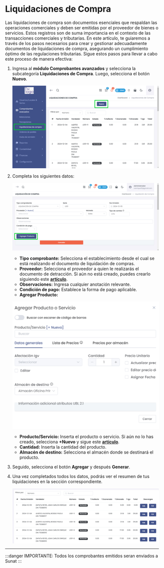 # Liquidaciones de Compra  

Las liquidaciones de compra son documentos esenciales que respaldan las operaciones comerciales y deben ser emitidas por el proveedor de bienes o servicios. Estos registros son de suma importancia en el contexto de las transacciones comerciales y tributarias. En este artículo, te guiaremos a través de los pasos necesarios para crear y gestionar adecuadamente documentos de liquidaciones de compra, asegurando un cumplimiento óptimo de las regulaciones tributarias. Sigue estos pasos para llevar a cabo este proceso de manera efectiva:  

1. Ingresa al **módulo Comprobantes avanzados** y selecciona la subcategoría **Liquidaciones de Compra**. Luego, selecciona el botón **Nuevo**.  

   ![Liquidación de Compra - Nuevo](img/liquidacipon1.jpg)  

2. Completa los siguientes datos:  

   ![Liquidación de Compra - Formulario](img/liquidacipon2.jpg)  

   - **Tipo comprobante:** Selecciona el establecimiento desde el cual se está realizando el documento de liquidación de compras.  
   - **Proveedor:** Selecciona el proveedor a quien le realizarás el documento de detracción. Si aún no está creado, puedes crearlo siguiendo este **[artículo](https://fastura.github.io/documentacion/Pro-X/Compras/Proveedores/Listado)**.  
   - **Observaciones:** Ingresa cualquier anotación relevante.  
   - **Condición de pago:** Establece la forma de pago aplicable.  
   - **Agregar Producto:**  

   ![Agregar Producto o Servicio](img/descarga.jpg)  

   - **Producto/Servicio:** Inserta el producto o servicio. Si aún no lo has creado, selecciona **+Nuevo** y sigue este **[artículo](https://fastura.github.io/documentacion/Pro-X/Productos-Servicios/Lista%20de%20Productos)**.  
   - **Cantidad:** Inserta la cantidad del producto.  
   - **Almacén de destino:** Selecciona el almacén donde se destinará el producto.  

3. Seguido, selecciona el botón **Agregar** y después **Generar**.  

4. Una vez completados todos los datos, podrás ver el resumen de tus liquidaciones en la sección correspondiente.  

   ![Listado de Liquidaciones de Compra](img/liquidaciones_compra.jpg)  

---  

:::danger IMPORTANTE:
Todos los comprobantes emitidos seran enviados a Sunat
:::